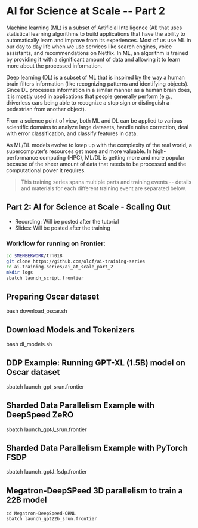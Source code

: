 # AI for Science at Scale -- Part 2

Machine learning (ML) is a subset of Artificial Intelligence (AI) that uses statistical learning algorithms to build applications that have the ability to automatically learn and improve from its experiences. Most of us use ML in our day to day life when we use services like search engines, voice assistants, and recommendations on Netflix. In ML, an algorithm is trained by providing it with a significant amount of data and allowing it to learn more about the processed information.

Deep learning (DL) is a subset of ML that is inspired by the way a human brain filters information (like recognizing patterns and identifying objects). Since DL processes information in a similar manner as a human brain does, it is mostly used in applications that people generally perform (e.g., driverless cars being able to recognize a stop sign or distinguish a pedestrian from another object).

From a science point of view, both ML and DL can be applied to various scientific domains to analyze large datasets, handle noise correction, deal with error classification, and classify features in data.

As ML/DL models evolve to keep up with the complexity of the real world, a supercomputer’s resources get more and more valuable. In high-performance computing (HPC), ML/DL is getting more and more popular because of the sheer amount of data that needs to be processed and the computational power it requires.

> This training series spans multiple parts and training events -- details and materials for each different training event are separated below.

## Part 2: AI for Science at Scale - Scaling Out

* Recording: Will be posted after the tutorial
* Slides: Will be posted after the training

### Workflow for running on Frontier:

```bash
cd $MEMBERWORK/trn018
git clone https://github.com/olcf/ai-training-series
cd ai-training-series/ai_at_scale_part_2
mkdir logs
sbatch launch_script.frontier
```

## Preparing Oscar dataset

bash download_oscar.sh

## Download Models and Tokenizers

bash dl_models.sh

## DDP Example: Running GPT-XL (1.5B) model on Oscar dataset

sbatch launch_gpt_srun.frontier


## Sharded Data Parallelism Example with DeepSpeed ZeRO

sbatch launch_gptJ_srun.frontier 

## Sharded Data Parallelism Example with PyTorch FSDP 

sbatch launch_gptJ_fsdp.frontier 



## Megatron-DeepSPeed 3D parallelism to train a 22B model
```
cd Megatron-DeepSpeed-ORNL
sbatch launch_gpt22b_srun.frontier
```
